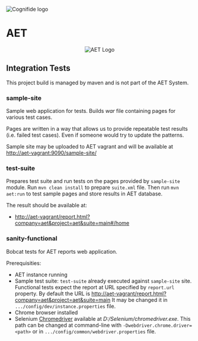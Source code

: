 ![Cognifide logo](http://cognifide.github.io/images/cognifide-logo.png)

# AET
<p align="center">
  <img src="https://github.com/Cognifide/aet/blob/master/misc/img/aet-logo-black.png?raw=true"
         alt="AET Logo"/>
</p>

## Integration Tests

This project build is managed by maven and is not part of the AET System.

### sample-site

Sample web application for tests. Builds *war* file containing pages for various test cases.

Pages are written in a way that allows us to provide repeatable test results
(i.e. failed test cases).
Even if someone would try to update the patterns.


Sample site may be uploaded to AET vagrant and will be available at  
[http://aet-vagrant:9090/sample-site/](http://aet-vagrant:9090/sample-site/)

### test-suite

Prepares test suite and run tests on the pages provided by `sample-site` module.
Run `mvn clean install` to prepare `suite.xml` file.
Then run `mvn aet:run` to test sample pages and store results in AET database.

The result should be available at:

* [http://aet-vagrant/report.html?company=aet&project=aet&suite=main#/home](http://aet-vagrant/report.html?company=aet&project=aet&suite=main#/home)


### sanity-functional

Bobcat tests for AET reports web application.

Prerequisities:

* AET instance running
* Sample test suite: `test-suite` already executed against `sample-site` site.
Functional tests expect the report at URL specified by `report.url` property.
By default the URL is [http://aet-vagrant/report.html?company=aet&project=aet&suite=main](http://aet-vagrant/report.html?company=aet&project=aet&suite=main)
It may be changed it in `.../config/dev/instance.properties` file.
* Chrome browser installed
* Selenium [Chromedriver] available at *D:/Selenium/chromedriver.exe*.
This path can be changed at command-line with `-Dwebdriver.chrome.driver=<path>`
or in `.../config/common/webdriver.properties` file.


[Chromedriver]: https://sites.google.com/a/chromium.org/chromedriver/
